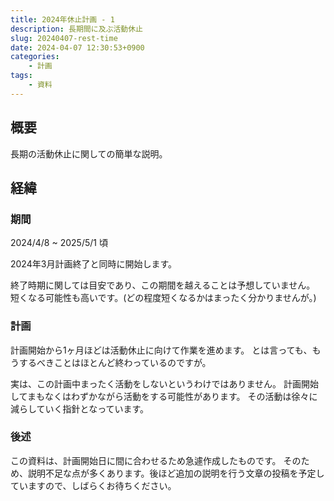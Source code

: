 ```yaml
---
title: 2024年休止計画 - 1
description: 長期間に及ぶ活動休止
slug: 20240407-rest-time
date: 2024-04-07 12:30:53+0900
categories:
    - 計画
tags:
    - 資料
---
```


## 概要
長期の活動休止に関しての簡単な説明。

## 経緯
### 期間
2024/4/8 ~ 2025/5/1 頃

2024年3月計画終了と同時に開始します。

終了時期に関しては目安であり、この期間を越えることは予想していません。
短くなる可能性も高いです。(どの程度短くなるかはまったく分かりませんが。)

### 計画
計画開始から1ヶ月ほどは活動休止に向けて作業を進めます。
とは言っても、もうするべきことはほとんど終わっているのですが。

実は、この計画中まったく活動をしないというわけではありません。
計画開始してまもなくはわずかながら活動をする可能性があります。
その活動は徐々に減らしていく指針となっています。

### 後述
この資料は、計画開始日に間に合わせるため急遽作成したものです。
そのため、説明不足な点が多くあります。後ほど追加の説明を行う文章の投稿を予定していますので、しばらくお待ちください。
